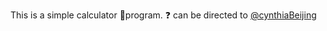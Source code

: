 This is a simple calculator :abacus:program. :question: can be directed to [@cynthiaBeijing](https://github.com/cynthiaBeijing)
